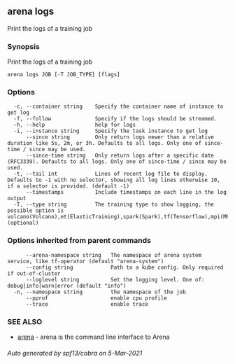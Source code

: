 ## arena logs

Print the logs of a training job

### Synopsis

Print the logs of a training job

```
arena logs JOB [-T JOB_TYPE] [flags]
```

### Options

```
  -c, --container string    Specify the container name of instance to get log
  -f, --follow              Specify if the logs should be streamed.
  -h, --help                help for logs
  -i, --instance string     Specify the task instance to get log
      --since string        Only return logs newer than a relative duration like 5s, 2m, or 3h. Defaults to all logs. Only one of since-time / since may be used.
      --since-time string   Only return logs after a specific date (RFC3339). Defaults to all logs. Only one of since-time / since may be used.
  -t, --tail int            Lines of recent log file to display. Defaults to -1 with no selector, showing all log lines otherwise 10, if a selector is provided. (default -1)
      --timestamps          Include timestamps on each line in the log output
  -T, --type string         The training type to show logging, the possible option is volcano(Volcano),et(ElasticTraining),spark(Spark),tf(Tensorflow),mpi(MPI),py(Pytorch),horovod(Horovod). (optional)
```

### Options inherited from parent commands

```
      --arena-namespace string   The namespace of arena system service, like tf-operator (default "arena-system")
      --config string            Path to a kube config. Only required if out-of-cluster
      --loglevel string          Set the logging level. One of: debug|info|warn|error (default "info")
  -n, --namespace string         the namespace of the job
      --pprof                    enable cpu profile
      --trace                    enable trace
```

### SEE ALSO

* [arena](arena.md)	 - arena is the command line interface to Arena

###### Auto generated by spf13/cobra on 5-Mar-2021
